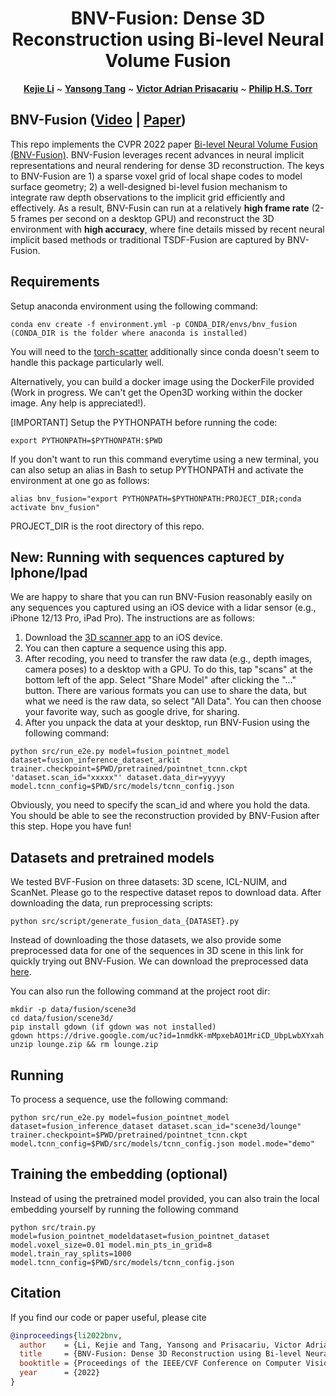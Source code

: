 <p align="center">

  <h1 align="center">BNV-Fusion: Dense 3D Reconstruction using Bi-level Neural Volume Fusion</h1>
  <p align="center">
    <a href="https://likojack.github.io/kejieli/#/home"><strong>Kejie Li</strong></a>
    ~
    <a href="https://andytang15.github.io/"><strong>Yansong Tang</strong></a>
    ~
    <a href="https://www.robots.ox.ac.uk/~victor/"><strong>Victor Adrian Prisacariu</strong></a>
    ~
    <a href="https://torrvision.com/"><strong>Philip H.S. Torr</strong></a>
  </p>
</p>

## BNV-Fusion ([Video](https://www.youtube.com/watch?v=ptx5vtQ9SvM) | [Paper](https://arxiv.org/pdf/2204.01139.pdf))

This repo implements the CVPR 2022 paper [Bi-level Neural Volume Fusion (BNV-Fusion)](https://arxiv.org/abs/2204.01139). BNV-Fusion leverages recent advances in neural implicit representations and neural rendering for dense 3D reconstruction. The keys to BNV-Fusion are 1) a sparse voxel grid of local shape codes to model surface geometry; 2) a well-designed bi-level fusion mechanism to integrate raw depth observations to the implicit grid efficiently and effectively. As a result, BNV-Fusin can run at a relatively **high frame rate** (2-5 frames per second on a desktop GPU) and reconstruct the 3D environment with **high accuracy**, where fine details missed by recent neural implicit based methods or traditional TSDF-Fusion are captured by BNV-Fusion.

## Requirements

Setup anaconda environment using the following command:

`
conda env create -f environment.yml -p CONDA_DIR/envs/bnv_fusion (CONDA_DIR is the folder where anaconda is installed)
`

You will need to the [torch-scatter](https://github.com/rusty1s/pytorch_scatter) additionally since conda doesn't seem to handle this package particularly well.


Alternatively, you can build a docker image using the DockerFile provided (Work in progress. We can't get the Open3D working within the docker image. Any help is appreciated!).

[IMPORTANT] Setup the PYTHONPATH before running the code:

`
export PYTHONPATH=$PYTHONPATH:$PWD
`

If you don't want to run this command everytime using a new terminal, you can also setup an alias in Bash to setup PYTHONPATH and activate the environment at one go as follows:

`
alias bnv_fusion="export PYTHONPATH=$PYTHONPATH:PROJECT_DIR;conda activate bnv_fusion"
`

PROJECT_DIR is the root directory of this repo.


**New: Running with sequences captured by Iphone/Ipad**
------
We are happy to share that you can run BNV-Fusion reasonably easily on any sequences you captured using an iOS device with a lidar sensor (e.g., iPhone 12/13 Pro, iPad Pro). The instructions are as follows:
1. Download the [3D scanner app](https://apps.apple.com/us/app/3d-scanner-app/id1419913995) to an iOS device.
2. You can then capture a sequence using this app.
3. After recoding, you need to transfer the raw data (e.g., depth images, camera poses) to a desktop with a GPU. To do this, tap "scans" at the bottom left of the app. Select "Share Model" after clicking the "..." button. There are various formats you can use to share the data, but what we need is the raw data, so select "All Data". You can then choose your favorite way, such as google drive, for sharing. 
4. After you unpack the data at your desktop, run BNV-Fusion using the following command:
```
python src/run_e2e.py model=fusion_pointnet_model dataset=fusion_inference_dataset_arkit trainer.checkpoint=$PWD/pretrained/pointnet_tcnn.ckpt 'dataset.scan_id="xxxxx"' dataset.data_dir=yyyyy model.tcnn_config=$PWD/src/models/tcnn_config.json
```
Obviously, you need to specify the scan_id and where you hold the data. You should be able to see the reconstruction provided by BNV-Fusion after this step. Hope you have fun!


## Datasets and pretrained models
We tested BVF-Fusion on three datasets: 3D scene, ICL-NUIM, and ScanNet. Please go to the respective dataset repos to download data.
After downloading the data, run preprocessing scripts: 
```
python src/script/generate_fusion_data_{DATASET}.py
```

Instead of downloading the those datasets, we also provide some preprocessed data for one of the sequences in 3D scene in this link for quickly trying out BNV-Fusion. We can download the preprocessed data [here](https://drive.google.com/file/d/1nmdkK-mMpxebAO1MriCD_UbpLwbXYxah/view?usp=sharing).

You can also run the following command at the project root dir:
```
mkdir -p data/fusion/scene3d
cd data/fusion/scene3d/
pip install gdown (if gdown was not installed)
gdown https://drive.google.com/uc?id=1nmdkK-mMpxebAO1MriCD_UbpLwbXYxah
unzip lounge.zip && rm lounge.zip
```


## Running
<!-- The following script is an example of running the system on all sequences in the 3D scene dataset.
```
export PYTHONPATH=$PYTHONPATH:$PWD
conda activate bnv_fusion
python src/script/run_inference_on_scene3d.py
``` -->

To process a sequence, use the following command:
```
python src/run_e2e.py model=fusion_pointnet_model dataset=fusion_inference_dataset dataset.scan_id="scene3d/lounge" trainer.checkpoint=$PWD/pretrained/pointnet_tcnn.ckpt model.tcnn_config=$PWD/src/models/tcnn_config.json model.mode="demo"
```

## Training the embedding (optional)
Instead of using the pretrained model provided, you can also train the local embedding yourself by running the following command
```
python src/train.py model=fusion_pointnet_modeldataset=fusion_pointnet_dataset model.voxel_size=0.01 model.min_pts_in_grid=8 model.train_ray_splits=1000 model.tcnn_config=$PWD/src/models/tcnn_config.json
```
## Citation
If you find our code or paper useful, please cite
```bibtex
@inproceedings{li2022bnv,
  author    = {Li, Kejie and Tang, Yansong and Prisacariu, Victor Adrian and Torr, Philip HS},
  title     = {BNV-Fusion: Dense 3D Reconstruction using Bi-level Neural Volume Fusion},
  booktitle = {Proceedings of the IEEE/CVF Conference on Computer Vision and Pattern Recognition (CVPR)},
  year      = {2022}
}
```
